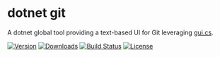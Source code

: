 # dotnet git

A dotnet global tool providing a text-based UI for Git leveraging [gui.cs](https://github.com/migueldeicaza/gui.cs).

[![Version](https://img.shields.io/nuget/vpre/dotnet-git.svg)](https://www.nuget.org/packages/dotnet-git)
[![Downloads](https://img.shields.io/nuget/dt/dotnet-git)](https://www.nuget.org/packages/dotnet-git)
[![Build Status](https://dev.azure.com/kzu/oss/_apis/build/status/dotnet-git?branchName=master)](http://build.azdo.io/kzu/oss/27)
[![License](https://img.shields.io/github/license/kzu/dotnet-git.svg)](LICENSE)

